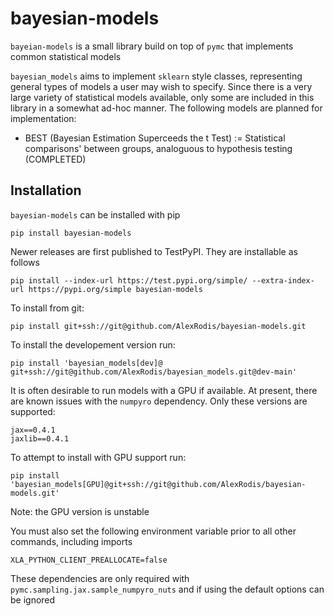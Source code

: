 # bayesian-models
`bayeian-models` is a small library build on top of  `pymc` that
implements common statistical models

`bayesian_models` aims to implement `sklearn` style classes,
representing general types of models a user may wish to specify. Since
there is a very large variety of statistical models available, only some
are included in this library in a somewhat ad-hoc  manner. The following
models are planned for implementation:

* BEST (Bayesian Estimation Superceeds the t Test) := Statistical
  comparisons' between groups, analoguous to hypothesis testing
  (COMPLETED)

## Installation

`bayesian-models` can be installed with pip

```
pip install bayesian-models
```

Newer releases are first published to TestPyPI. They are installable as
follows

```
pip install --index-url https://test.pypi.org/simple/ --extra-index-url https://pypi.org/simple bayesian-models
```

To install from git:

```
pip install git+ssh://git@github.com/AlexRodis/bayesian-models.git
```

To install the developement version run:
```
pip install 'bayesian_models[dev]@ git+ssh://git@github.com/AlexRodis/bayesian_models.git@dev-main'
```

It is often desirable to run models with a GPU if available. At present,
there are known issues with the `numpyro` dependency. Only these
versions are supported:

```
jax==0.4.1
jaxlib==0.4.1
```


To attempt to install with GPU support run:

```
pip install 'bayesian_models[GPU]@git+ssh://git@github.com/AlexRodis/bayesian-models.git'
```

Note: the GPU version is unstable

You must also set the following environment variable prior to all other
commands, including imports

```
XLA_PYTHON_CLIENT_PREALLOCATE=false
```

These dependencies are only required with
`pymc.sampling.jax.sample_numpyro_nuts` and if using the default options
can be ignored

